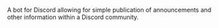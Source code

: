A bot for Discord allowing for simple publication of announcements and other information within a Discord community.
